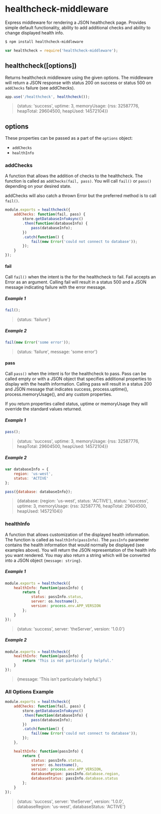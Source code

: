 # healthcheck-middleware
Express middleware for rendering a JSON healthcheck page. Provides simple default functionality, ability to add additional checks and ability to change displayed health info.

```bash
$ npm install healthcheck-middleware
```
```js
var healthcheck = require('healthcheck-middleware');
```
## healthcheck([options])
Returns healthcheck middleware using the given options. The middleware will return a JSON response with status 200 on success or status 500 on `addChecks` failure (see addChecks).

```js
app.use('/healthcheck', healthcheck());
```
> {status: 'success', uptime: 3, memoryUsage: {rss: 32587776, heapTotal: 29604500, heapUsed: 14572104}}

## options
These properties can be passed as a part of the `options` object:
* `addChecks`
* `healthInfo`

### addChecks
A function that allows the addition of checks to the healthcheck. The function is called as `addChecks(fail, pass)`. You will call `fail()` or `pass()` depending on your desired state.

addChecks will also catch a thrown Error but the preferred method is to call `fail()`.

```js
module.exports = healthcheck({
	addChecks: function(fail, pass) {
		store.getDatabaseInfoAsync()
		.then(function(databaseInfo) {
			pass(databaseInfo);
		})
		.catch(function() {
			fail(new Error('could not connect to database'));
		});
	}
});
```

#### fail
Call `fail()` when the intent is the for the healthcheck to fail. Fail accepts an Error as an argument. Calling fail will result in a status 500 and a JSON message indicating failure with the error message.

##### Example 1
```js
fail();
```
> {status: 'failure'}

##### Example 2
```js
fail(new Error('some error'));
```
> {status: 'failure', message: 'some error'}


#### pass
Call `pass()` when the intent is for the healthcheck to pass. Pass can be called empty or with a JSON object that specifies additional properties to display with the health information. Calling pass will result in a status 200 and JSON message that indicates success, process.uptime(), process.memoryUsage(), and any custom properties.

If you return properties called status, uptime or memoryUsage they will override the standard values returned.

##### Example 1
```js
pass();
```
> {status: 'success', uptime: 3, memoryUsage: {rss: 32587776, heapTotal: 29604500, heapUsed: 14572104}}

##### Example 2
```js
var databaseInfo = {
	region: 'us-west',
	status: 'ACTIVE'
};

pass({database: databaseInfo});
```
> {database: {region: 'us-west', status: 'ACTIVE'}, status: 'success', uptime: 3, memoryUsage: {rss: 32587776, heapTotal: 29604500, heapUsed: 14572104}}

### healthInfo
A function that allows customization of the displayed health information. The function is called as `healthInfo(passInfo)`. The `passInfo` parameter contains the health information that would normally be displayed (see examples above). You will return the JSON representation of the health info you want rendered. You may also return a string which will be converted into a JSON object `{message: string}`.

##### Example 1
```js
module.exports = healthcheck({
	healthInfo: function(passInfo) {
		return {
			status: passInfo.status,
			server: os.hostname(),
			version: process.env.APP_VERSION
		};
	}
});
```
> {status: 'success', server: 'theServer', version: '1.0.0'}

##### Example 2
```js
module.exports = healthcheck({
	healthInfo: function(passInfo) {
		return 'This is not particularly helpful.'
	}
});
```
> {message: 'This isn't particularly helpful.'}

### All Options Example
```js
module.exports = healthcheck({
	addChecks: function(fail, pass) {
		store.getDatabaseInfoAsync()
		.then(function(databaseInfo) {
			pass(databaseInfo);
		})
		.catch(function() {
			fail(new Error('could not connect to database'));
		});
	},

	healthInfo: function(passInfo) {
		return {
			status: passInfo.status,
			server: os.hostname(),
			version: process.env.APP_VERSION,
			databaseRegion: passInfo.database.region,
			databaseStatus: passInfo.database.status
		};
	}
});
```
> {status: 'success', server: 'theServer', version: '1.0.0', databaseRegion: 'us-west', databaseStatus: 'ACTIVE'}
